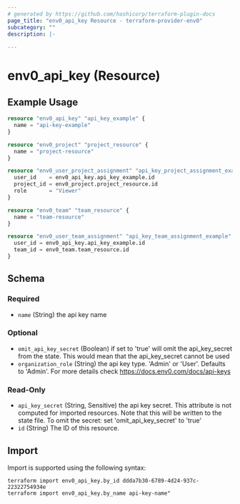 ```yaml
---
# generated by https://github.com/hashicorp/terraform-plugin-docs
page_title: "env0_api_key Resource - terraform-provider-env0"
subcategory: ""
description: |-
  
---
```


# env0_api_key (Resource)



## Example Usage

```terraform
resource "env0_api_key" "api_key_example" {
  name = "api-key-example"
}

resource "env0_project" "project_resource" {
  name = "project-resource"
}

resource "env0_user_project_assignment" "api_key_project_assignment_example" {
  user_id    = env0_api_key.api_key_example.id
  project_id = env0_project.project_resource.id
  role       = "Viewer"
}

resource "env0_team" "team_resource" {
  name = "team-resource"
}

resource "env0_user_team_assignment" "api_key_team_assignment_example" {
  user_id = env0_api_key.api_key_example.id
  team_id = env0_team.team_resource.id
}
```

<!-- schema generated by tfplugindocs -->
## Schema

### Required

- `name` (String) the api key name

### Optional

- `omit_api_key_secret` (Boolean) if set to 'true' will omit the api_key_secret from the state. This would mean that the api_key_secret cannot be used
- `organization_role` (String) the api key type. 'Admin' or 'User'. Defaults to 'Admin'. For more details check https://docs.env0.com/docs/api-keys

### Read-Only

- `api_key_secret` (String, Sensitive) the api key secret. This attribute is not computed for imported resources. Note that this will be written to the state file. To omit the secret: set 'omit_api_key_secret' to 'true'
- `id` (String) The ID of this resource.

## Import

Import is supported using the following syntax:

```shell
terraform import env0_api_key.by_id ddda7b30-6789-4d24-937c-22322754934e
terraform import env0_api_key.by_name api-key-name"
```
